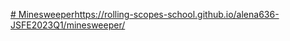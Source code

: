 [# Minesweeper](https://rolling-scopes-school.github.io/alena636-JSFE2023Q1/minesweeper/)https://rolling-scopes-school.github.io/alena636-JSFE2023Q1/minesweeper/

